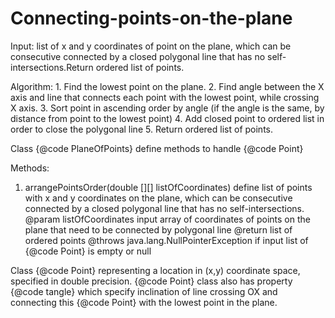 # Connecting-points-on-the-plane
Input: list of x and y coordinates of point on the plane,  which can be consecutive connected by a closed polygonal line  that has no self-intersections.Return ordered list of points.

Algorithm:
     1. Find the lowest point on the plane.
     2.  Find angle between the X axis and line that connects each point with the lowest point, while crossing X axis.
     3. Sort point in ascending order by angle (if the angle is the same, by distance from point to the lowest point)
     4. Add closed point to ordered list in order to close the polygonal line
     5. Return ordered list of points.
     
 Class {@code PlaneOfPoints} define methods to handle {@code Point}
 
 Methods:
 
 1) arrangePointsOrder(double [][] listOfCoordinates) 
 define list of points with x and y coordinates on the plane, which can be consecutive connected by 
 a closed polygonal line that has no self-intersections.
 @param listOfCoordinates input array of coordinates of points on the plane that need to be connected by polygonal line
 @return list of ordered points
 @throws java.lang.NullPointerException if input list of {@code Point} is empty or null
 
 
Class {@code Point} representing a location in (x,y) coordinate space, specified in double precision.
{@code Point} class also has property {@code tangle} which specify inclination of line crossing OX and connecting this {@code Point} with the lowest point in the plane.
